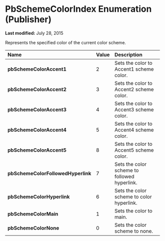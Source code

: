 
# PbSchemeColorIndex Enumeration (Publisher)

 **Last modified:** July 28, 2015

Represents the specified color of the current color scheme.


|**Name**|**Value**|**Description**|
|:-----|:-----|:-----|
| **pbSchemeColorAccent1**|2|Sets the color to Accent1 scheme color.|
| **pbSchemeColorAccent2**|3|Sets the color to Accent2 scheme color.|
| **pbSchemeColorAccent3**|4|Sets the color to Accent3 scheme color.|
| **pbSchemeColorAccent4**|5|Sets the color to Accent4 scheme color.|
| **pbSchemeColorAccent5**|8|Sets the color to Accent5 scheme color.|
| **pbSchemeColorFollowedHyperlink**|7|Sets the color scheme to followed hyperlink.|
| **pbSchemeColorHyperlink**|6|Sets the color scheme to color hyperlink.|
| **pbSchemeColorMain**|1|Sets the color to main.|
| **pbSchemeColorNone**|0|Sets the color scheme to none.|

